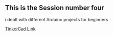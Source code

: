 ## This is the Session number four
i dealt with different Arduino projects for beginners

[TinkerCad Link](http://tinkercad.com/things/e9BEokuvL3A-tasks-croco-marine)